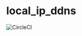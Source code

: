 # local_ip_ddns

![CircleCI](https://img.shields.io/circleci/project/github/ylck/local_ip_ddns.svg)
